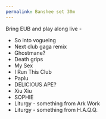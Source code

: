 ```yaml
---
permalink: Banshee set 30m
---
```

Bring EUB and play along live - 

- So into vogueing 
- Next club gaga remix
- Ghostmane?
- Death grips
- My Sex 
- I Run This Club
- Paplu
- DELICIOUS APE?
- Xiu Xiu 
- SOPHIE
- Liturgy - something from Ark Work
- Liturgy - something from H.A.Q.Q.